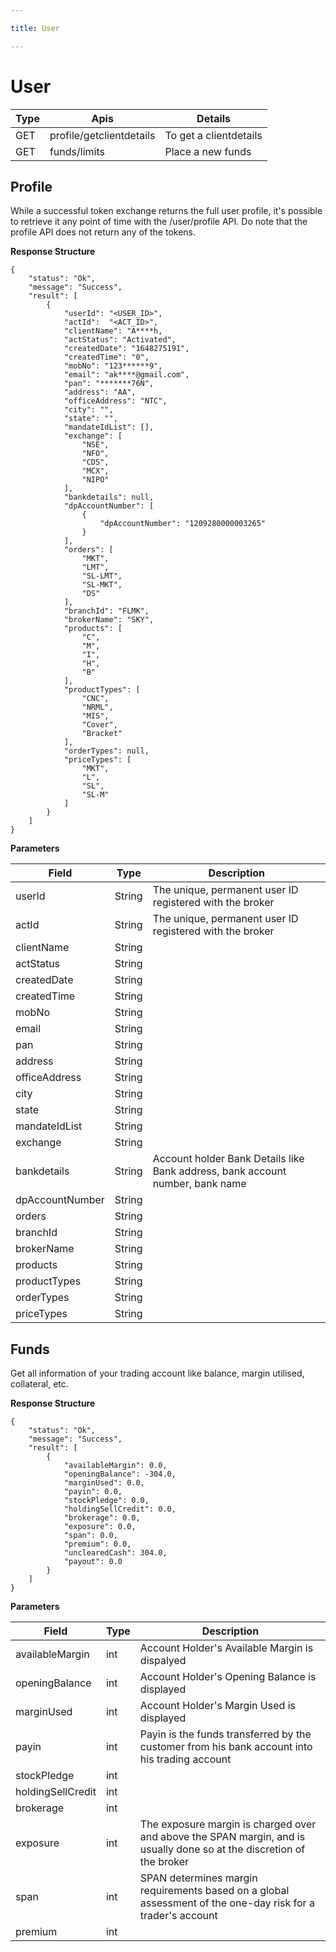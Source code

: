 ```yaml
---

title: User

---
```


# User

|Type	| Apis|Details	 |
|-------|------|-------------|
|GET| profile/getclientdetails| To get a clientdetails   |
|GET	|funds/limits|	Place a new funds|


## Profile

   While a successful token exchange returns the full user profile, it's possible to retrieve it any point of time with the /user/profile API. Do note that the profile API does not return any of the tokens.

__Response Structure__

``` 
{
    "status": "Ok",
    "message": "Success",
    "result": [
        {
            "userId": "<USER_ID>",
            "actId":  "<ACT_ID>",
            "clientName": "A****h,
            "actStatus": "Activated",
            "createdDate": "1648275191",
            "createdTime": "0",
            "mobNo": "123******9",
            "email": "ak****@gmail.com",
            "pan": "*******76N",
            "address": "AA",
            "officeAddress": "NTC",
            "city": "",
            "state": "",
            "mandateIdList": [],
            "exchange": [
                "NSE",
                "NFO",
                "CDS",
                "MCX",
                "NIPO"
            ],
            "bankdetails": null,
            "dpAccountNumber": [
                {
                    "dpAccountNumber": "1209280000003265"
                }
            ],
            "orders": [
                "MKT",
                "LMT",
                "SL-LMT",
                "SL-MKT",
                "DS"
            ],
            "branchId": "FLMK",
            "brokerName": "SKY",
            "products": [
                "C",
                "M",
                "I",
                "H",
                "B"
            ],
            "productTypes": [
                "CNC",
                "NRML",
                "MIS",
                "Cover",
                "Bracket"
            ],
            "orderTypes": null,
            "priceTypes": [
                "MKT",
                "L",
                "SL",
                "SL-M"
            ]
        }
    ]
}
``` 

__Parameters__

|Field	|Type	|Description|
|-|-|-|
|userId          |String |  The unique, permanent user ID registered with the broker  |                                   
|actId           |String |  The unique, permanent user ID registered with the broker  |                             
|clientName      |String |           |                           
|actStatus       |String |           |                       
|createdDate     |String |           |                                
|createdTime     |String |           |                                   
|mobNo           |String |           |                         
|email           |String |           |                       
|pan             |String |           |                             
|address         |String |           |                             
|officeAddress   |String |           |                                   
|city            |String |           |                           
|state           |String |           |                           
|mandateIdList   |String |           |                                
|exchange        |String |           |                      
|bankdetails     |String |Account holder Bank Details like Bank address, bank account number, bank name          |                                       
|dpAccountNumber |String |           |            
|orders          |String |           |                                     
|branchId        |String |           |                                       
|brokerName      |String |           |                                       
|products        |String |           |                                   
|productTypes    |String |           |                                        
|orderTypes      |String |           |                                         
|priceTypes      |String |           |                                
                     

## Funds

Get all information of your trading account like balance, margin utilised, collateral, etc.

__Response Structure__

```
{
    "status": "Ok",
    "message": "Success",
    "result": [
        {
            "availableMargin": 0.0,
            "openingBalance": -304.0,
            "marginUsed": 0.0,
            "payin": 0.0,
            "stockPledge": 0.0,
            "holdingSellCredit": 0.0,
            "brokerage": 0.0,
            "exposure": 0.0,
            "span": 0.0,
            "premium": 0.0,
            "unclearedCash": 304.0,
            "payout": 0.0
        }
    ]
}
```

__Parameters__

|Field	|Type	|Description|
|-|-|-|
|availableMargin	|int	|Account Holder's Available Margin is dispalyed|
|openingBalance	|int	|Account Holder's Opening Balance is displayed|
|marginUsed	|int	|Account Holder's Margin Used is displayed|
|payin	|int	|Payin is the funds transferred by the customer from his bank account into his trading account|
|stockPledge	|int	||
|holdingSellCredit	|int	||
|brokerage	|int	||
|exposure	|int	|The exposure margin is charged over and above the SPAN margin, and is usually done so at the discretion of the broker|
|span	|int	|SPAN determines margin requirements based on a global assessment of the one-day risk for a trader's account|
|premium	|int	||
